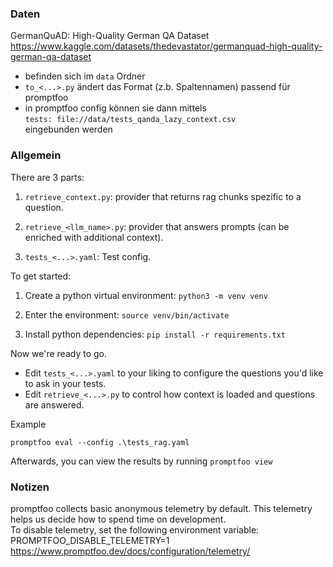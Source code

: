 ### Daten  
GermanQuAD: High-Quality German QA Dataset   
https://www.kaggle.com/datasets/thedevastator/germanquad-high-quality-german-qa-dataset

- befinden sich im `data` Ordner
- `to_<...>.py` ändert das Format (z.b. Spaltennamen) passend für promptfoo
- in promptfoo config können sie dann mittels  
`tests: file://data/tests_qanda_lazy_context.csv`  
eingebunden werden

### Allgemein

There are 3 parts:

1. `retrieve_context.py`: provider that returns rag chunks spezific to a question.

1. `retrieve_<llm_name>.py`: provider that answers prompts (can be enriched with additional context).

1. `tests_<...>.yaml`: Test config.

To get started:

1. Create a python virtual environment: `python3 -m venv venv`

1. Enter the environment: `source venv/bin/activate`

1. Install python dependencies: `pip install -r requirements.txt`

Now we're ready to go.

- Edit `tests_<...>.yaml` to your liking to configure the questions you'd like to ask in your tests.
- Edit `retrieve_<...>.py` to control how context is loaded and questions are answered.

Example
```
promptfoo eval --config .\tests_rag.yaml
```

Afterwards, you can view the results by running `promptfoo view`


### Notizen
promptfoo collects basic anonymous telemetry by default. This telemetry helps us decide how to spend time on development.  
To disable telemetry, set the following environment variable:  
PROMPTFOO_DISABLE_TELEMETRY=1  
https://www.promptfoo.dev/docs/configuration/telemetry/
